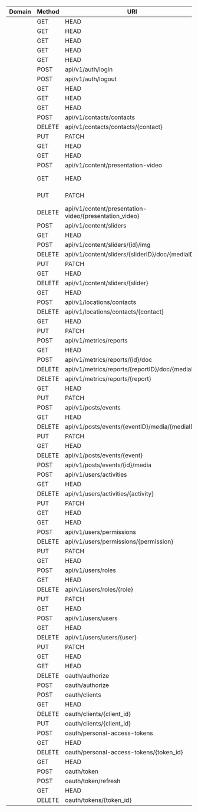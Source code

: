 | Domain | Method    | URI                                                    | Name                       | Action                                                                           | Middleware   |
| ------ | --------- | ------------------------------------------------------ | -------------------------- | -------------------------------------------------------------------------------- | ------------ |
|        | GET|HEAD  | /                                                      |                            | Closure                                                                          | web          |
|        | GET|HEAD  | api/v1/analytics/top-pages                             | analytics.top-pages        | App\Http\Controllers\API\Analytics\VisitorsAnalyticsController@topPages          | api,auth:api |
|        | GET|HEAD  | api/v1/analytics/users-types                           | analytics.users-types      | App\Http\Controllers\API\Analytics\VisitorsAnalyticsController@usersTypes        | api,auth:api |
|        | GET|HEAD  | api/v1/analytics/visitors                              | analytics.visitors         | App\Http\Controllers\API\Analytics\VisitorsAnalyticsController@visitorsPagesView | api,auth:api |
|        | GET|HEAD  | api/v1/auth/login                                      | login                      | App\Http\Controllers\API\Auth\AccessController@loginIndex                        | api          |
|        | POST      | api/v1/auth/login                                      | auth.login                 | App\Http\Controllers\API\Auth\AccessController@login                             | api          |
|        | POST      | api/v1/auth/logout                                     | auth.logout                | App\Http\Controllers\API\Auth\AccessController@logout                            | api,auth:api |
|        | GET|HEAD  | api/v1/auth/logout                                     | logout                     | App\Http\Controllers\API\Auth\AccessController@logoutIndex                       | api          |
|        | GET|HEAD  | api/v1/auth/profile                                    | auth.profile               | App\Http\Controllers\API\Auth\AccessController@profile                           | api,auth:api |
|        | GET|HEAD  | api/v1/contacts/contacts                               | contacts.index             | App\Http\Controllers\API\Contacts\ContactController@index                        | api,auth:api |
|        | POST      | api/v1/contacts/contacts                               | contacts.store             | App\Http\Controllers\API\Contacts\ContactController@store                        | api,auth:api |
|        | DELETE    | api/v1/contacts/contacts/{contact}                     | contacts.destroy           | App\Http\Controllers\API\Contacts\ContactController@destroy                      | api,auth:api |
|        | PUT|PATCH | api/v1/contacts/contacts/{contact}                     | contacts.update            | App\Http\Controllers\API\Contacts\ContactController@update                       | api,auth:api |
|        | GET|HEAD  | api/v1/contacts/contacts/{contact}                     | contacts.show              | App\Http\Controllers\API\Contacts\ContactController@show                         | api,auth:api |
|        | GET|HEAD  | api/v1/content/presentation-video                      | presentation-video.index   | App\Http\Controllers\API\Base\PresentationVideoController@index                  | api,auth:api |
|        | POST      | api/v1/content/presentation-video                      | presentation-video.store   | App\Http\Controllers\API\Base\PresentationVideoController@store                  | api,auth:api |
|        | GET|HEAD  | api/v1/content/presentation-video/{presentation_video} | presentation-video.show    | App\Http\Controllers\API\Base\PresentationVideoController@show                   | api,auth:api |
|        | PUT|PATCH | api/v1/content/presentation-video/{presentation_video} | presentation-video.update  | App\Http\Controllers\API\Base\PresentationVideoController@update                 | api,auth:api |
|        | DELETE    | api/v1/content/presentation-video/{presentation_video} | presentation-video.destroy | App\Http\Controllers\API\Base\PresentationVideoController@destroy                | api,auth:api |
|        | POST      | api/v1/content/sliders                                 | sliders.store              | App\Http\Controllers\API\Base\SliderController@store                             | api,auth:api |
|        | GET|HEAD  | api/v1/content/sliders                                 | sliders.index              | App\Http\Controllers\API\Base\SliderController@index                             | api,auth:api |
|        | POST      | api/v1/content/sliders/{id}/img                        |                            | App\Http\Controllers\API\Base\SliderImgController@store                          | api,auth:api |
|        | DELETE    | api/v1/content/sliders/{sliderID}/doc/{mediaID}        |                            | App\Http\Controllers\API\Base\SliderImgController@destroy                        | api,auth:api |
|        | PUT|PATCH | api/v1/content/sliders/{slider}                        | sliders.update             | App\Http\Controllers\API\Base\SliderController@update                            | api,auth:api |
|        | GET|HEAD  | api/v1/content/sliders/{slider}                        | sliders.show               | App\Http\Controllers\API\Base\SliderController@show                              | api,auth:api |
|        | DELETE    | api/v1/content/sliders/{slider}                        | sliders.destroy            | App\Http\Controllers\API\Base\SliderController@destroy                           | api,auth:api |
|        | GET|HEAD  | api/v1/locations/contacts                              | contacts.index             | App\Http\Controllers\API\Locations\CountryController@index                       | api,auth:api |
|        | POST      | api/v1/locations/contacts                              | contacts.store             | App\Http\Controllers\API\Locations\CountryController@store                       | api,auth:api |
|        | DELETE    | api/v1/locations/contacts/{contact}                    | contacts.destroy           | App\Http\Controllers\API\Locations\CountryController@destroy                     | api,auth:api |
|        | GET|HEAD  | api/v1/locations/contacts/{contact}                    | contacts.show              | App\Http\Controllers\API\Locations\CountryController@show                        | api,auth:api |
|        | PUT|PATCH | api/v1/locations/contacts/{contact}                    | contacts.update            | App\Http\Controllers\API\Locations\CountryController@update                      | api,auth:api |
|        | POST      | api/v1/metrics/reports                                 | reports.store              | App\Http\Controllers\API\Metrics\ReportController@store                          | api,auth:api |
|        | GET|HEAD  | api/v1/metrics/reports                                 | reports.index              | App\Http\Controllers\API\Metrics\ReportController@index                          | api,auth:api |
|        | POST      | api/v1/metrics/reports/{id}/doc                        |                            | App\Http\Controllers\API\Metrics\ReportDocController@store                       | api,auth:api |
|        | DELETE    | api/v1/metrics/reports/{reportID}/doc/{mediaID}        |                            | App\Http\Controllers\API\Metrics\ReportDocController@destroy                     | api,auth:api |
|        | DELETE    | api/v1/metrics/reports/{report}                        | reports.destroy            | App\Http\Controllers\API\Metrics\ReportController@destroy                        | api,auth:api |
|        | GET|HEAD  | api/v1/metrics/reports/{report}                        | reports.show               | App\Http\Controllers\API\Metrics\ReportController@show                           | api,auth:api |
|        | PUT|PATCH | api/v1/metrics/reports/{report}                        | reports.update             | App\Http\Controllers\API\Metrics\ReportController@update                         | api,auth:api |
|        | POST      | api/v1/posts/events                                    | events.store               | App\Http\Controllers\API\Posts\EventController@store                             | api,auth:api |
|        | GET|HEAD  | api/v1/posts/events                                    | events.index               | App\Http\Controllers\API\Posts\EventController@index                             | api,auth:api |
|        | DELETE    | api/v1/posts/events/{eventID}/media/{mediaID}          |                            | App\Http\Controllers\API\Posts\EventMediaController@destroy                      | api,auth:api |
|        | PUT|PATCH | api/v1/posts/events/{event}                            | events.update              | App\Http\Controllers\API\Posts\EventController@update                            | api,auth:api |
|        | GET|HEAD  | api/v1/posts/events/{event}                            | events.show                | App\Http\Controllers\API\Posts\EventController@show                              | api,auth:api |
|        | DELETE    | api/v1/posts/events/{event}                            | events.destroy             | App\Http\Controllers\API\Posts\EventController@destroy                           | api,auth:api |
|        | POST      | api/v1/posts/events/{id}/media                         |                            | App\Http\Controllers\API\Posts\EventMediaController@store                        | api,auth:api |
|        | POST      | api/v1/users/activities                                | activities.store           | App\Http\Controllers\API\Users\ActivityController@store                          | api,auth:api |
|        | GET|HEAD  | api/v1/users/activities                                | activities.index           | App\Http\Controllers\API\Users\ActivityController@index                          | api,auth:api |
|        | DELETE    | api/v1/users/activities/{activity}                     | activities.destroy         | App\Http\Controllers\API\Users\ActivityController@destroy                        | api,auth:api |
|        | PUT|PATCH | api/v1/users/activities/{activity}                     | activities.update          | App\Http\Controllers\API\Users\ActivityController@update                         | api,auth:api |
|        | GET|HEAD  | api/v1/users/activities/{activity}                     | activities.show            | App\Http\Controllers\API\Users\ActivityController@show                           | api,auth:api |
|        | GET|HEAD  | api/v1/users/permissions                               | permissions.index          | App\Http\Controllers\API\Users\PermissionController@index                        | api,auth:api |
|        | POST      | api/v1/users/permissions                               | permissions.store          | App\Http\Controllers\API\Users\PermissionController@store                        | api,auth:api |
|        | DELETE    | api/v1/users/permissions/{permission}                  | permissions.destroy        | App\Http\Controllers\API\Users\PermissionController@destroy                      | api,auth:api |
|        | PUT|PATCH | api/v1/users/permissions/{permission}                  | permissions.update         | App\Http\Controllers\API\Users\PermissionController@update                       | api,auth:api |
|        | GET|HEAD  | api/v1/users/permissions/{permission}                  | permissions.show           | App\Http\Controllers\API\Users\PermissionController@show                         | api,auth:api |
|        | POST      | api/v1/users/roles                                     | roles.store                | App\Http\Controllers\API\Users\RoleController@store                              | api,auth:api |
|        | GET|HEAD  | api/v1/users/roles                                     | roles.index                | App\Http\Controllers\API\Users\RoleController@index                              | api,auth:api |
|        | DELETE    | api/v1/users/roles/{role}                              | roles.destroy              | App\Http\Controllers\API\Users\RoleController@destroy                            | api,auth:api |
|        | PUT|PATCH | api/v1/users/roles/{role}                              | roles.update               | App\Http\Controllers\API\Users\RoleController@update                             | api,auth:api |
|        | GET|HEAD  | api/v1/users/roles/{role}                              | roles.show                 | App\Http\Controllers\API\Users\RoleController@show                               | api,auth:api |
|        | POST      | api/v1/users/users                                     | users.store                | App\Http\Controllers\API\Users\UserController@store                              | api,auth:api |
|        | GET|HEAD  | api/v1/users/users                                     | users.index                | App\Http\Controllers\API\Users\UserController@index                              | api,auth:api |
|        | DELETE    | api/v1/users/users/{user}                              | users.destroy              | App\Http\Controllers\API\Users\UserController@destroy                            | api,auth:api |
|        | PUT|PATCH | api/v1/users/users/{user}                              | users.update               | App\Http\Controllers\API\Users\UserController@update                             | api,auth:api |
|        | GET|HEAD  | api/v1/users/users/{user}                              | users.show                 | App\Http\Controllers\API\Users\UserController@show                               | api,auth:api |
|        | GET|HEAD  | oauth/authorize                                        |                            | Laravel\Passport\Http\Controllers\AuthorizationController@authorize              | web,auth     |
|        | DELETE    | oauth/authorize                                        |                            | Laravel\Passport\Http\Controllers\DenyAuthorizationController@deny               | web,auth     |
|        | POST      | oauth/authorize                                        |                            | Laravel\Passport\Http\Controllers\ApproveAuthorizationController@approve         | web,auth     |
|        | POST      | oauth/clients                                          |                            | Laravel\Passport\Http\Controllers\ClientController@store                         | web,auth     |
|        | GET|HEAD  | oauth/clients                                          |                            | Laravel\Passport\Http\Controllers\ClientController@forUser                       | web,auth     |
|        | DELETE    | oauth/clients/{client_id}                              |                            | Laravel\Passport\Http\Controllers\ClientController@destroy                       | web,auth     |
|        | PUT       | oauth/clients/{client_id}                              |                            | Laravel\Passport\Http\Controllers\ClientController@update                        | web,auth     |
|        | POST      | oauth/personal-access-tokens                           |                            | Laravel\Passport\Http\Controllers\PersonalAccessTokenController@store            | web,auth     |
|        | GET|HEAD  | oauth/personal-access-tokens                           |                            | Laravel\Passport\Http\Controllers\PersonalAccessTokenController@forUser          | web,auth     |
|        | DELETE    | oauth/personal-access-tokens/{token_id}                |                            | Laravel\Passport\Http\Controllers\PersonalAccessTokenController@destroy          | web,auth     |
|        | GET|HEAD  | oauth/scopes                                           |                            | Laravel\Passport\Http\Controllers\ScopeController@all                            | web,auth     |
|        | POST      | oauth/token                                            |                            | Laravel\Passport\Http\Controllers\AccessTokenController@issueToken               | throttle     |
|        | POST      | oauth/token/refresh                                    |                            | Laravel\Passport\Http\Controllers\TransientTokenController@refresh               | web,auth     |
|        | GET|HEAD  | oauth/tokens                                           |                            | Laravel\Passport\Http\Controllers\AuthorizedAccessTokenController@forUser        | web,auth     |
|        | DELETE    | oauth/tokens/{token_id}                                |                            | Laravel\Passport\Http\Controllers\AuthorizedAccessTokenController@destroy        | web,auth     |
